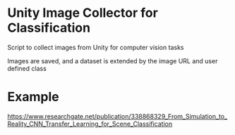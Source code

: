 # Unity Image Collector for Classification
Script to collect images from Unity for computer vision tasks

Images are saved, and a dataset is extended by the image URL and user defined class

# Example
https://www.researchgate.net/publication/338868329_From_Simulation_to_Reality_CNN_Transfer_Learning_for_Scene_Classification
